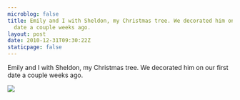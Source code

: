 ```yaml
---
microblog: false
title: Emily and I with Sheldon, my Christmas tree. We decorated him on our first
  date a couple weeks ago.
layout: post
date: 2010-12-31T09:30:22Z
staticpage: false
---
```


Emily and I with Sheldon, my Christmas tree. We decorated him on our
first date a couple weeks ago.

![](http://www.tumblr.com/photo/1280/jsorge/2543587200/1/tumblr_leazatl7ya1qzpdrh)
